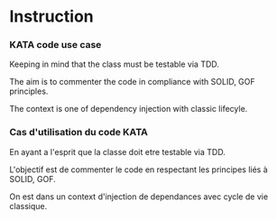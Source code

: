 ﻿# Instruction

### KATA code use case
Keeping in mind that the class must be testable via TDD.

The aim is to commenter the code in compliance with SOLID, GOF principles.

The context is one of dependency injection with classic lifecyle.

###  Cas d'utilisation du code KATA
En ayant a l'esprit que la classe doit etre testable via TDD.

L'objectif est de commenter le code en respectant les principes liés à SOLID, GOF.

On est dans un context d'injection de dependances avec cycle de vie classique.